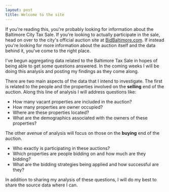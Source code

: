 ```yaml
---
layout: post
title: Welcome to the site
---
```


If you're reading this, you're probably looking for information about the Baltimore City Tax Sale.  If you're looking to actually participate in the sale, head on over to the city's official auction site at [BidBaltimore.com](http://www.bidbaltimore.com).  If instead you're looking for more information about the auction itself and the data behind it, you've come to the right place.

I've begun aggregating data related to the Baltimore Tax Sale in hopes of being able to get some questions answered.  In the coming weeks I will be doing this analysis and posting my findings as they come along.

There are two main aspects of the data that I intend to investigate.  The first is related to the people and the properties involved on the **selling** end of the auction.  Along this line of analysis I will address questions like:

* How many vacant properties are included in the auction?
* How many properties are owner occupied?
* Where are these properties located?
* What are the demographics associated with the owners of these properties?

The other avenue of analysis will focus on those on the **buying** end of the auction.

* Who exactly is participating in these auctions?
* Which properties are people bidding on and how much are they bidding?
* What are the bidding strategies being applied and how successful are they?

In addition to sharing my analysis of these questions, I will do my best to share the source data where I can.